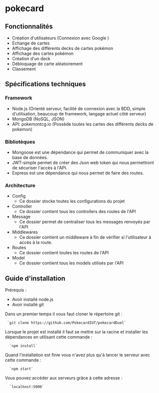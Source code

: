 # pokecard


## Fonctionnalités

 - Création d'utilisateurs (Connexion avec Google	)
 - Echange de cartes
 - Affichage des différents decks de cartes pokémon
 - Affichage des cartes pokémon
 - Création d'un deck
 - Débloquage de carte aléatoirement
 - Classement


## Spécifications techniques

### Framework

 - Node.js (Orienté serveur, facilité de connexion avec la BDD, simple d'utilisation, beaucoup de framework, langage actuel côté serveur)
 - MongoDB (NoSQL, JSON)
 - API: pokemontcg.io (Possède toutes les cartes des différents decks de pokemon)

### Bibliotèques

  - Mongoose est une dépendance qui permet de communiquer avec la base de données.
  - JWT-simple permet de créer des Json web token qui nous permettront de sécuriser l'accès à l'API.
  - Express est une dépendance qui nous permet de faire des routes.

### Architecture

 - Config
    - Ce dossier stocke toutes les configurations du projet
 - Controller 
    - Ce dossier contient tous les controllers des routes de l'API
 - Message
    - Ce dossier permet de centraliser tous les messages renvoyés par l'API
 - Middlewares
    - Ce dossier contient un middleware à fin de vérifier si l'utilisateur à accès à la route.
 - Routes
    - Ce dossier contient toutes les routes de l'API
 - Model
    - Ce dossier contient tous les models utilisés par l'API

## Guide d'installation

Prérequis : 
  - Avoir installé node.js
  - Avoir installé git
  
Dans un premier temps il vous faut cloner le répertoire git : 

     `git clone https://github.com/PokecardIUT/pokecardDuel`

Lorsque le projet est installé il faut se mettre sur la racine et installer les dépendances en utilisant cette commande :

      `npm install`
      
Quand l'installation est finie vous n'avez plus qu'à lancer le serveur avec cette commande : 

      `npm start`

Vous pouvez accéder aux serveurs grâce à cette adresse :

      `localhost:5000`
